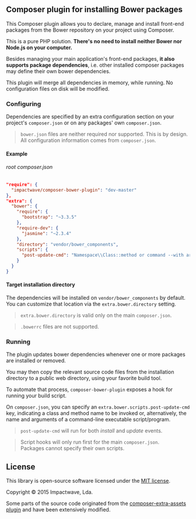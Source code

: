 
## Composer plugin for installing Bower packages

This Composer plugin allows you to declare, manage and install front-end packages from the Bower repository on your project using Composer.

This is a pure PHP solution. **There's no need to install neither Bower nor Node.js on your computer.**

Besides managing your main application's front-end packages, **it also supports package dependencies**, i.e. other installed composer 
packages may define their own bower dependencies.

This plugin will merge all dependencies in memory, while running. No configuration files on disk will be modified.

### Configuring

Dependencies are specified by an extra configuration section on your project's `composer.json` or on any 
packages' own `composer.json`.

> `bower.json` files are neither required nor supported. This is by design. All configuration information comes from `composer.json`.

#### Example

###### root composer.json

```json
"require": {
  "impactwave/composer-bower-plugin": "dev-master"
},
"extra": {
  "bower": {
    "require": {
      "bootstrap": "~3.3.5"
    },
    "require-dev": {
      "jasmine": "~2.3.4"
    },
    "directory": "vendor/bower_components",
    "scripts": {
      "post-update-cmd": "Namespace\\Class::method or command --with args"
    }
  }
}
```

#### Target installation directory

The dependencies will be installed on `vendor/bower_components` by default.
You can customize that location via the `extra.bower.directory` setting.

> `extra.bower.directory` is valid only on the main `composer.json`.

> `.bowerrc` files are not supported.

### Running

The plugin updates bower dependencies whenever one or more packages are installed or removed.

You may then copy the relevant source code files from the installation directory to a public web directory, using your favorite build tool.

To automate that process, `composer-bower-plugin` exposes a hook for running your build script.

On `composer.json`, you can specify an `extra.bower.scripts.post-update-cmd` key, indicating a class and method name to be invoked or, alternatively,
the name and arguments of a command-line executable script/program.

> `post-update-cmd` will run for both *install* and *update* events.

> Script hooks will only run first for the main `composer.json`.  
Packages cannot specify their own scripts.

## License

This library is open-source software licensed under the [MIT license](http://opensource.org/licenses/MIT).

Copyright &copy; 2015 Impactwave, Lda.

Some parts of the source code originated from the [composer-extra-assets plugin](https://github.com/koala-framework/composer-extra-assets) and have been extensively modified.
